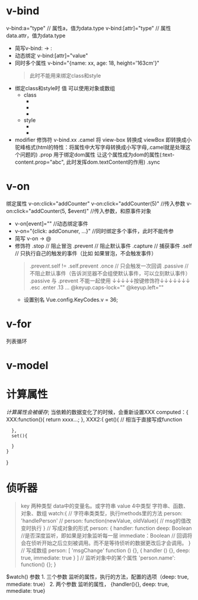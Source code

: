 

# v-bind

  v-bind:a="type"  // 属性a，值为data.type
  v-bind:[attr]="type"  // 属性data.attr，值为data.type
  - 简写v-bind: -> :
  - 动态绑定 v-bind:[attr]="value"
  - 同时多个属性
    v-bind="{name: xx, age: 18, height='163cm'}"
    > 此时不能用来绑定class和style
  - 绑定class和style时 值 可以使用对象或数组
    - class
      - <div :class="{red: true, big: isBig}"></div>
      - <div :class="[isRed ? res : '', 'big']"></div>
      - <div :class="[{red: isRed, blue: isBLue} : '', 'big']"></div>
    - style
      - <div :style="{color: 'red', width: '100px'}"></div>
      - <div :style="[stylesObj1, stylesObj2]"></div>
  - modifier 修饰符 v-bind.xx
    .camel  将 view-box 转换成 viewBox  即转换成小驼峰格式(html的特性：将属性中大写字母转换成小写字母,.camel就是处理这个问题的)
    .prop 用于绑定dom属性 让这个属性成为dom的属性(:text-content.prop="abc", 此时发挥dom.textContent的作用)
    .sync
# v-on
  绑定属性
  v-on:click="addCounter"
  v-on:click="addCounter(5)" //传入参数
  v-on:click="addCounter(5, $event)" //传入参数，和原事件对象
  - v-on[event]=""  //动态绑定事件
  - v-on="{click: addConuner, ...}" //同时绑定多个事件，此时不能传参
  - 简写 v-on -> @
  - 修饰符
    .stop     // 阻止冒泡
    .prevent  // 阻止默认事件
    .capture  // 捕获事件
    .self     // 只执行自己的触发的事件（比如 如果冒泡，不会触发事件）
    > .prevent.self != .self.prevent
    .once     // 只会触发一次回调
    .passive   // 不阻止默认事件（告诉浏览器不会组使默认事件，可以立刻默认事件）
    > .passive 与 .prevent 不能一起使用
    > ↓↓↓↓↓按键修饰符↓↓↓↓↓↓↓
    .esc .enter .13 ...
    > @keyup.caps-lock="" @keyup.left=""
    - 设置别名  Vue.config.KeyCodes.v = 36;

# v-for
  列表循环

# v-model

# 计算属性
  *计算属性会被缓存*;
  当依赖的数据变化了的时候，会重新设置XXX
  computed：{
    XXX:function(){
      return xxxx...;
    },
    XXX2:{
      get(){  // 相当于直接写成function

      },
      set(){

      }
    }
  }
# 侦听器
  > key 两种类型  data中的变量名。或字符串
  > value 4中类型 字符串、函数、对象、数组
  watch:{
    // 字符串类类型，执行methods里的方法
    person: 'handlePerson' //
    person: function(newValue, oldValue){
      // msg的值改变时执行
    }
    // 写成对象的形式
    person: {
      handler: function 
      deep: Boolean //是否深度监听，即如果是对象监听每一层
      immediate：Boolean // 回调将会在侦听开始之后立刻被调用。而不是等待侦听的数据更改后才会调用。
    }
    // 写成数组
    person: [
      'msgChange'
      function () {},
      {
        handler () {},
        deep: true,
        immediate: true
      }
    ]
    // 监听对象中的某个属性
    'person.name': function() {};
  }

$watch()
  参数
    1. 三个参数
    监听的属性，执行的方法，配置的选项（deep: true, mmediate: true）
    2. 两个参数
    监听的属性， {handler(){}, deep: true, mmediate: true}
    

